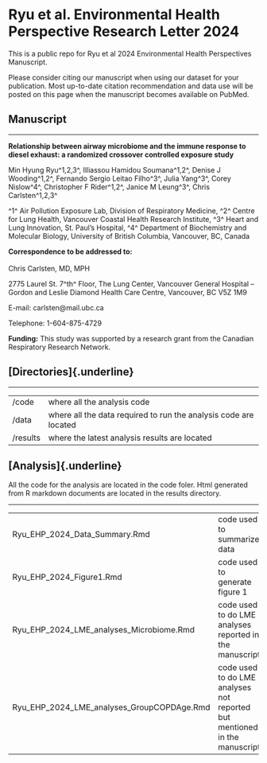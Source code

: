 # Ryu et al. Environmental Health Perspective Research Letter 2024

This is a public repo for Ryu et al 2024 Environmental Health Perspectives Manuscript.

Please consider citing our manuscript when using our dataset for your publication. Most up-to-date citation recommendation and data use will be posted on this page when the manuscript becomes available on PubMed.

## Manuscript

------------------------------------------------------------------------

**Relationship between airway microbiome and the immune response to diesel exhaust: a randomized crossover controlled exposure study**

Min Hyung Ryu^1,2,3^, Illiassou Hamidou Soumana^1,2^, Denise J Wooding^1,2^, Fernando Sergio Leitao Filho^3^, Julia Yang^3^, Corey Nislow^4^, Christopher F Rider^1,2^, Janice M Leung^3^, Chris Carlsten^1,2,3^

^1^ Air Pollution Exposure Lab, Division of Respiratory Medicine, ^2^ Centre for Lung Health, Vancouver Coastal Health Research Institute, ^3^ Heart and Lung Innovation, St. Paul’s Hospital, ^4^ Department of Biochemistry and Molecular Biology, University of British Columbia, Vancouver, BC, Canada

**Correspondence to be addressed to:**\
\
Chris Carlsten, MD, MPH

2775 Laurel St. 7^th^ Floor, The Lung Center, Vancouver General Hospital – Gordon and Leslie Diamond Health Care Centre, Vancouver, BC V5Z 1M9

E-mail: carlsten\@mail.ubc.ca

Telephone: 1-604-875-4729

**Funding:** This study was supported by a research grant from the Canadian Respiratory Research Network.

## [Directories]{.underline}

------------------------------------------------------------------------

|          |                                                                  |
|---------------|---------------------------------------------------------|
| /code    | where all the analysis code                                      |
| /data    | where all the data required to run the analysis code are located |
| /results | where the latest analysis results are located                    |

## [Analysis]{.underline}

All the code for the analysis are located in the code foler. Html generated from R markdown documents are located in the results directory.

------------------------------------------------------------------------

|                                            |                                                                           |
|---------------------------|---------------------------------------------|
| Ryu_EHP_2024_Data_Summary.Rmd              | code used to summarize data                                               |
| Ryu_EHP_2024_Figure1.Rmd                   | code used to generate figure 1                                            |
| Ryu_EHP_2024_LME_analyses_Microbiome.Rmd   | code used to do LME analyses reported in the manuscript                   |
| Ryu_EHP_2024_LME_analyses_GroupCOPDAge.Rmd | code used to do LME analyses not reported but mentioned in the manuscript |
